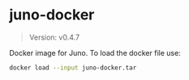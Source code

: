 # juno-docker

> Version: v0.4.7

Docker image for Juno. To load the docker file use:

```bash
docker load --input juno-docker.tar
```
